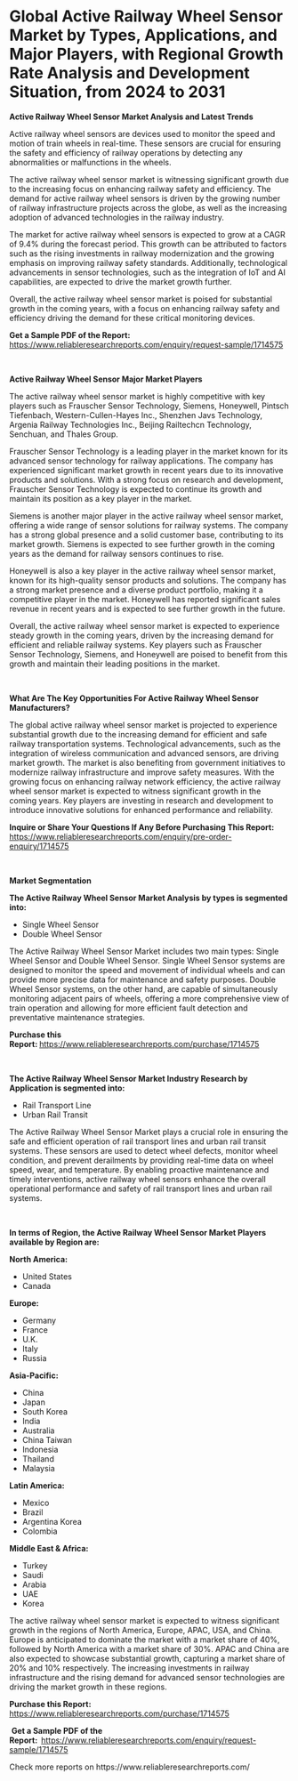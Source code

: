 <p><h1>Global Active Railway Wheel Sensor Market by Types, Applications, and Major Players, with Regional Growth Rate Analysis and Development Situation, from 2024 to 2031</h1></p><p><strong>Active Railway Wheel Sensor Market Analysis and Latest Trends</strong></p>
<p><p>Active railway wheel sensors are devices used to monitor the speed and motion of train wheels in real-time. These sensors are crucial for ensuring the safety and efficiency of railway operations by detecting any abnormalities or malfunctions in the wheels.</p><p>The active railway wheel sensor market is witnessing significant growth due to the increasing focus on enhancing railway safety and efficiency. The demand for active railway wheel sensors is driven by the growing number of railway infrastructure projects across the globe, as well as the increasing adoption of advanced technologies in the railway industry.</p><p>The market for active railway wheel sensors is expected to grow at a CAGR of 9.4% during the forecast period. This growth can be attributed to factors such as the rising investments in railway modernization and the growing emphasis on improving railway safety standards. Additionally, technological advancements in sensor technologies, such as the integration of IoT and AI capabilities, are expected to drive the market growth further.</p><p>Overall, the active railway wheel sensor market is poised for substantial growth in the coming years, with a focus on enhancing railway safety and efficiency driving the demand for these critical monitoring devices.</p></p>
<p><strong>Get a Sample PDF of the Report:&nbsp;</strong> <a href="https://www.reliableresearchreports.com/enquiry/request-sample/1714575">https://www.reliableresearchreports.com/enquiry/request-sample/1714575</a></p>
<p>&nbsp;</p>
<p><strong>Active Railway Wheel Sensor Major Market Players</strong></p>
<p><p>The active railway wheel sensor market is highly competitive with key players such as Frauscher Sensor Technology, Siemens, Honeywell, Pintsch Tiefenbach, Western-Cullen-Hayes Inc., Shenzhen Javs Technology, Argenia Railway Technologies Inc., Beijing Railtechcn Technology, Senchuan, and Thales Group.</p><p>Frauscher Sensor Technology is a leading player in the market known for its advanced sensor technology for railway applications. The company has experienced significant market growth in recent years due to its innovative products and solutions. With a strong focus on research and development, Frauscher Sensor Technology is expected to continue its growth and maintain its position as a key player in the market.</p><p>Siemens is another major player in the active railway wheel sensor market, offering a wide range of sensor solutions for railway systems. The company has a strong global presence and a solid customer base, contributing to its market growth. Siemens is expected to see further growth in the coming years as the demand for railway sensors continues to rise.</p><p>Honeywell is also a key player in the active railway wheel sensor market, known for its high-quality sensor products and solutions. The company has a strong market presence and a diverse product portfolio, making it a competitive player in the market. Honeywell has reported significant sales revenue in recent years and is expected to see further growth in the future.</p><p>Overall, the active railway wheel sensor market is expected to experience steady growth in the coming years, driven by the increasing demand for efficient and reliable railway systems. Key players such as Frauscher Sensor Technology, Siemens, and Honeywell are poised to benefit from this growth and maintain their leading positions in the market.</p></p>
<p>&nbsp;</p>
<p><strong>What Are The Key Opportunities For Active Railway Wheel Sensor Manufacturers?</strong></p>
<p><p>The global active railway wheel sensor market is projected to experience substantial growth due to the increasing demand for efficient and safe railway transportation systems. Technological advancements, such as the integration of wireless communication and advanced sensors, are driving market growth. The market is also benefiting from government initiatives to modernize railway infrastructure and improve safety measures. With the growing focus on enhancing railway network efficiency, the active railway wheel sensor market is expected to witness significant growth in the coming years. Key players are investing in research and development to introduce innovative solutions for enhanced performance and reliability.</p></p>
<p><strong>Inquire or Share Your Questions If Any Before Purchasing This Report:</strong> <a href="https://www.reliableresearchreports.com/enquiry/pre-order-enquiry/1714575">https://www.reliableresearchreports.com/enquiry/pre-order-enquiry/1714575</a></p>
<p>&nbsp;</p>
<p><strong>Market Segmentation</strong></p>
<p><strong>The Active Railway Wheel Sensor Market Analysis by types is segmented into:</strong></p>
<p><ul><li>Single Wheel Sensor</li><li>Double Wheel Sensor</li></ul></p>
<p><p>The Active Railway Wheel Sensor Market includes two main types: Single Wheel Sensor and Double Wheel Sensor. Single Wheel Sensor systems are designed to monitor the speed and movement of individual wheels and can provide more precise data for maintenance and safety purposes. Double Wheel Sensor systems, on the other hand, are capable of simultaneously monitoring adjacent pairs of wheels, offering a more comprehensive view of train operation and allowing for more efficient fault detection and preventative maintenance strategies.</p></p>
<p><strong>Purchase this Report:&nbsp;</strong><a href="https://www.reliableresearchreports.com/purchase/1714575">https://www.reliableresearchreports.com/purchase/1714575</a></p>
<p>&nbsp;</p>
<p><strong>The Active Railway Wheel Sensor Market Industry Research by Application is segmented into:</strong></p>
<p><ul><li>Rail Transport Line</li><li>Urban Rail Transit</li></ul></p>
<p><p>The Active Railway Wheel Sensor Market plays a crucial role in ensuring the safe and efficient operation of rail transport lines and urban rail transit systems. These sensors are used to detect wheel defects, monitor wheel condition, and prevent derailments by providing real-time data on wheel speed, wear, and temperature. By enabling proactive maintenance and timely interventions, active railway wheel sensors enhance the overall operational performance and safety of rail transport lines and urban rail systems.</p></p>
<p>&nbsp;</p>
<p><strong>In terms of Region, the Active Railway Wheel Sensor Market Players available by Region are:</strong></p>
<p>
    <p> <strong> North America: </strong>
        <ul>
            <li>United States</li>
            <li>Canada</li>
        </ul>
        </p> 
    <p> <strong> Europe: </strong>
        <ul>
            <li>Germany</li>
            <li>France</li>
            <li>U.K.</li>
            <li>Italy</li>
            <li>Russia</li>
        </ul>
        </p> 
    <p> <strong> Asia-Pacific: </strong>
        <ul>
            <li>China</li>
            <li>Japan</li>
            <li>South Korea</li>
            <li>India</li>
            <li>Australia</li>
            <li>China Taiwan</li>
            <li>Indonesia</li>
            <li>Thailand</li>
            <li>Malaysia</li>
        </ul>
        </p> 
    <p> <strong> Latin America: </strong>
        <ul>
            <li>Mexico</li>
            <li>Brazil</li>
            <li>Argentina Korea</li>
            <li>Colombia</li>
        </ul>
        </p> 
    <p> <strong> Middle East & Africa: </strong>
        <ul>
            <li>Turkey</li>
            <li>Saudi</li>
            <li>Arabia</li>
            <li>UAE</li>
            <li>Korea</li>
        </ul>
    </p>
    </p>
<p><p>The active railway wheel sensor market is expected to witness significant growth in the regions of North America, Europe, APAC, USA, and China. Europe is anticipated to dominate the market with a market share of 40%, followed by North America with a market share of 30%. APAC and China are also expected to showcase substantial growth, capturing a market share of 20% and 10% respectively. The increasing investments in railway infrastructure and the rising demand for advanced sensor technologies are driving the market growth in these regions.</p></p>
<p><strong>Purchase this Report: </strong><a href="https://www.reliableresearchreports.com/purchase/1714575">https://www.reliableresearchreports.com/purchase/1714575</a></p>
<p>&nbsp;<strong>Get a Sample PDF of the Report:&nbsp;&nbsp;</strong><a href="https://www.reliableresearchreports.com/enquiry/request-sample/1714575">https://www.reliableresearchreports.com/enquiry/request-sample/1714575</a></p>
<p><strong></strong></p>
<p>Check more reports on https://www.reliableresearchreports.com/</p>